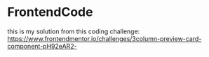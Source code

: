 # FrontendCode
this is my solution from this coding challenge: https://www.frontendmentor.io/challenges/3column-preview-card-component-pH92eAR2-
